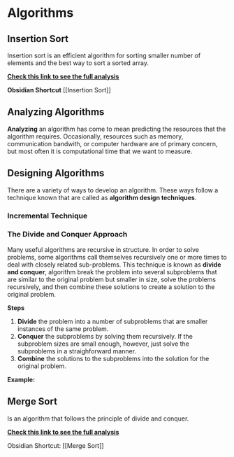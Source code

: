 # Algorithms

## Insertion Sort
Insertion sort is an efficient algorithm for sorting smaller number of elements and the best way to sort a sorted array.

**[Check this link to see the full analysis](algorithms/sort/Insertion%20Sort.md)**

**Obsidian Shortcut**
[[Insertion Sort]]


## Analyzing Algorithms

**Analyzing** an algorithm has come to mean predicting the resources that the algorithm requires. Occasionally, resources such as memory, communication bandwith, or computer hardware are of primary concern, but most often it is computational time that we want to measure.


## Designing Algorithms
There are a variety of ways to develop an algorithm. These ways follow a technique known that are called as **algorithm design techniques**.

### Incremental Technique

### The Divide and Conquer Approach
Many useful algorithms are recursive in structure. In order to solve problems, some algorithms call themselves recursively one or more times to deal with closely related sub-problems. This technique is known as **divide and conquer**, algorithm break the problem into several subproblems that are similar to the original problem but smaller in size, solve the problems recursively, and then combine these solutions to create a solution to the original problem.

**Steps**
1. **Divide** the problem into a number of subproblems that are smaller instances of the same problem.
2. **Conquer** the subproblems by solving them recursively. If the subproblem sizes are small enough, however, just solve the subproblems in a straighforward manner.
3. **Combine** the solutions to the subproblems into the solution for the original problem.

**Example:**
## Merge Sort
Is an algorithm that follows the principle of divide and conquer.

**[Check this link to see the full analysis](algorithms/sort/Merge%20Sort.md)**

Obsidian Shortcut:
[[Merge Sort]]

